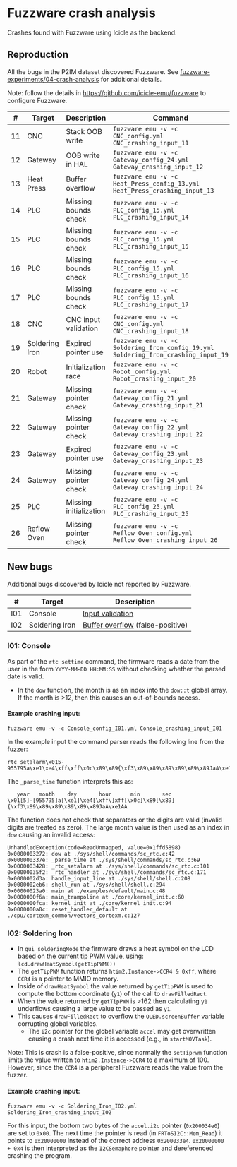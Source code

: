 # Fuzzware crash analysis

Crashes found with Fuzzware using Icicle as the backend.

## Reproduction

All the bugs in the P2IM dataset discovered Fuzzware. See [fuzzware-experiments/04-crash-analysis](https://github.com/fuzzware-fuzzer/fuzzware-experiments/tree/main/04-crash-analysis) for additional details.

Note: follow the details in https://github.com/icicle-emu/fuzzware to configure Fuzzware.


| #  | Target          | Description           | Command
| -  | ------          | -----------           | --------
| 11 | CNC             | Stack OOB write       | `fuzzware emu -v -c CNC_config.yml CNC_crashing_input_11`
| 12 | Gateway         | OOB write in HAL      | `fuzzware emu -v -c Gateway_config_24.yml Gateway_crashing_input_12`
| 13 | Heat Press      | Buffer overflow       | `fuzzware emu -v -c Heat_Press_config_13.yml Heat_Press_crashing_input_13`
| 14 | PLC             | Missing bounds check  | `fuzzware emu -v -c PLC_config_15.yml PLC_crashing_input_14`
| 15 | PLC             | Missing bounds check  | `fuzzware emu -v -c PLC_config_15.yml PLC_crashing_input_15`
| 16 | PLC             | Missing bounds check  | `fuzzware emu -v -c PLC_config_15.yml PLC_crashing_input_16`
| 17 | PLC             | Missing bounds check  | `fuzzware emu -v -c PLC_config_15.yml PLC_crashing_input_17`
| 18 | CNC             | CNC input validation  | `fuzzware emu -v -c CNC_config.yml CNC_crashing_input_18`
| 19 | Soldering Iron  | Expired pointer use   | `fuzzware emu -v -c Soldering_Iron_config_19.yml Soldering_Iron_crashing_input_19`
| 20 | Robot           | Initialization race   | `fuzzware emu -v -c Robot_config.yml Robot_crashing_input_20`
| 21 | Gateway         | Missing pointer check | `fuzzware emu -v -c Gateway_config_21.yml Gateway_crashing_input_21`
| 22 | Gateway         | Missing pointer check | `fuzzware emu -v -c Gateway_config_22.yml Gateway_crashing_input_22`
| 23 | Gateway         | Expired pointer use   | `fuzzware emu -v -c Gateway_config_23.yml Gateway_crashing_input_23`
| 24 | Gateway         | Missing pointer check | `fuzzware emu -v -c Gateway_config_24.yml Gateway_crashing_input_24`
| 25 | PLC             | Missing initialization| `fuzzware emu -v -c PLC_config_25.yml PLC_crashing_input_25`
| 26 | Reflow Oven     | Missing pointer check | `fuzzware emu -v -c Reflow_Oven_config.yml Reflow_Oven_crashing_input_26`

## New bugs

Additional bugs discovered by Icicle not reported by Fuzzware.

| #   | Target          | Description
| --  | ------          | -----------
| I01 | Console         | [Input validation](#i01-console)
| I02 | Soldering Iron  | [Buffer overflow](#i02-soldering-iron) (false-positive)


### I01: Console

As part of the `rtc settime` command, the firmware reads a date from the user in the form `YYYY-MM-DD HH:MM:SS` without checking whether the parsed date is valid.

* In the `dow` function, the month is as an index into the `dow::t` global array. If the month is >12, then this causes an out-of-bounds access.

#### Example crashing input:

```
fuzzware emu -v -c Console_config_I01.yml Console_crashing_input_I01
```

In the example input the command parser reads the following line from the fuzzer:

```
rtc setalarm\x015-955795a\xe1\xe4\xff\xff\x0c\x89\x89{\xf3\x89\x89\x89\x89\x89\x89JaA\xe1AA
```

The `_parse_time` function interprets this as:

```
   year   month    day       hour      min       sec
\x01[5]-[955795]a[\xe1]\xe4[\xff\]xff[\x0c]\x89[\x89]{\xf3\x89\x89\x89\x89\x89\x89JaA\xe1AA
```

The function does not check that separators or the digits are valid (invalid digits are treated as zero). The large month value is then used as an index in `dow` causing an invalid access:

```
UnhandledException(code=ReadUnmapped, value=0x1ffd5898)
0x0000003272: dow at ./sys/shell/commands/sc_rtc.c:42
0x000000337e: _parse_time at ./sys/shell/commands/sc_rtc.c:69
0x0000003428: _rtc_setalarm at ./sys/shell/commands/sc_rtc.c:101
0x00000035f2: _rtc_handler at ./sys/shell/commands/sc_rtc.c:171
0x0000002d3a: handle_input_line at ./sys/shell/shell.c:208
0x0000002eb6: shell_run at ./sys/shell/shell.c:294
0x00000023a0: main at ./examples/default/main.c:48
0x0000000f6a: main_trampoline at ./core/kernel_init.c:60
0x0000000fca: kernel_init at ./core/kernel_init.c:94
0x0000000a0c: reset_handler_default at ./cpu/cortexm_common/vectors_cortexm.c:127
```

### I02: Soldering Iron

* In `gui_solderingMode` the firmware draws a heat symbol on the LCD based on the current tip PWM value, using: `lcd.drawHeatSymbol(getTipPWM())`
* The `getTipPWM` function returns `htim2.Instance->CCR4 & 0xff`, where `CCR4` is a pointer to MMIO memory.
* Inside of `drawHeatSymbol` the value returned by `getTipPWM` is used to compute the bottom coordinate (`y1`) of the call to `drawFilledRect`.
* When the value returned by `getTipPWM` is >162 then calculating `y1` underflows causing a large value to be passed as `y1`.
* This causes `drawFilledRect` to overflow the `OLED.screenBuffer` variable corrupting global variables.
    - The `i2c` pointer for the global variable `accel` may get overwritten causing a crash next time it is accessed (e.g., in `startMOVTask`).

Note: This is crash is a false-positive, since normally the `setTipPwm` function limits the value written to `htim2.Instance->CCR4` to a maximum of 100. However, since the `CCR4` is a peripheral Fuzzware reads the value from the fuzzer.

#### Example crashing input:

```
fuzzware emu -v -c Soldering_Iron_I02.yml Soldering_Iron_crashing_input_I02
```

For this input, the bottom two bytes of the `accel.i2c` pointer (`0x200034e0`) are set to `0x00`. The next time the pointer is read (in `FRToSI2C::Mem_Read`) it points to `0x20000000` instead of the correct address `0x200033e4`. `0x20000000 + 0x4` is then interpreted as the `I2CSemaphore` pointer and dereferenced crashing the program.
